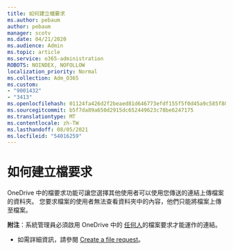 ```yaml
---
title: 如何建立檔要求
ms.author: pebaum
author: pebaum
manager: scotv
ms.date: 04/21/2020
ms.audience: Admin
ms.topic: article
ms.service: o365-administration
ROBOTS: NOINDEX, NOFOLLOW
localization_priority: Normal
ms.collection: Adm_O365
ms.custom:
- "9001432"
- "3413"
ms.openlocfilehash: 01124fa426d2f2beaed81d646773efdf155f5f0d45a9c585f80913b111fa9598
ms.sourcegitcommit: b5f7da89a650d2915dc652449623c78be6247175
ms.translationtype: MT
ms.contentlocale: zh-TW
ms.lasthandoff: 08/05/2021
ms.locfileid: "54016259"
---
```

# <a name="how-to-create-a-file-request"></a>如何建立檔要求

OneDrive 中的檔要求功能可讓您選擇其他使用者可以使用您傳送的連結上傳檔案的資料夾。 您要求檔案的使用者無法查看資料夾中的內容，他們只能將檔案上傳至檔案。

**附注**：系統管理員必須啟用 OneDrive 中的 [任何人](https://docs.microsoft.com/sharepoint/turn-external-sharing-on-or-off)的檔案要求才能運作的連結。

- 如需詳細資訊，請參閱 [Create a file request](https://support.office.com/article/create-a-file-request-f54aa7f8-2589-4421-b351-d415fc3b83af)。
